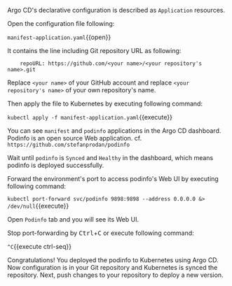 Argo CD's declarative configuration is described as `Application` resources.

Open the configuration file following:

`manifest-application.yaml`{{open}}

It contains the line including Git repository URL as following:

```
    repoURL: https://github.com/<your name>/<your repository's name>.git
```

Replace `<your name>` of your GitHub account and replace `<your repository's name>` of your own repository's name.

Then apply the file to Kubernetes by executing following command:

`kubectl apply -f manifest-application.yaml`{{execute}}

You can see `manifest` and `podinfo` applications in the Argo CD dashboard.
Podinfo is an open source Web application. cf. `https://github.com/stefanprodan/podinfo`

Wait until `podinfo` is `Synced` and `Healthy` in the dashboard, which means podinfo is deployed successfully.

Forward the environment's port to access podinfo's Web UI by executing following command:

`kubectl port-forward svc/podinfo 9898:9898 --address 0.0.0.0 &> /dev/null`{{execute}}

Open `Podinfo` tab and you will see its Web UI.

Stop port-forwarding by <kbd>Ctrl</kbd>+<kbd>C</kbd> or execute following command:

`^C`{{execute ctrl-seq}}

Congratulations!
You deployed the podinfo to Kubernetes using Argo CD.
Now configuration is in your Git repository and Kubernetes is synced the repository.
Next, push changes to your repository to deploy a new version.
